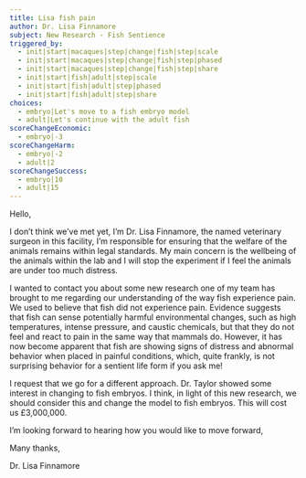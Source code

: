 ```yaml
---
title: Lisa fish pain
author: Dr. Lisa Finnamore
subject: New Research - Fish Sentience
triggered_by:
  - init|start|macaques|step|change|fish|step|scale
  - init|start|macaques|step|change|fish|step|phased
  - init|start|macaques|step|change|fish|step|share
  - init|start|fish|adult|step|scale
  - init|start|fish|adult|step|phased
  - init|start|fish|adult|step|share
choices:
  - embryo|Let's move to a fish embryo model
  - adult|Let's continue with the adult fish
scoreChangeEconomic:
  - embryo|-3
scoreChangeHarm:
  - embryo|-2
  - adult|2
scoreChangeSuccess:
  - embryo|10
  - adult|15
---
```


Hello,

I don’t think we’ve met yet, I’m Dr. Lisa Finnamore, the named veterinary surgeon in this facility, I’m responsible for ensuring that the welfare of the animals remains within legal standards. My main concern is the wellbeing of the animals within the lab and I will stop the experiment if I feel the animals are under too much distress.

I wanted to contact you about some new research one of my team has brought to me regarding our understanding of the way fish experience pain. We used to believe that fish did not experience pain. Evidence suggests that fish can sense potentially harmful environmental changes, such as high temperatures, intense pressure, and caustic chemicals, but that they do not feel and react to pain in the same way that mammals do. However, it has now become apparent that fish are showing signs of distress and abnormal behavior when placed in painful conditions, which, quite frankly, is not surprising behavior for a sentient life form if you ask me!

I request that we go for a different approach. Dr. Taylor showed some interest in changing to fish embryos. I think, in light of this new research, we should consider this and change the model to fish embryos. This will cost us £3,000,000.

I’m looking forward to hearing how you would like to move forward,

Many thanks,

Dr. Lisa Finnamore
